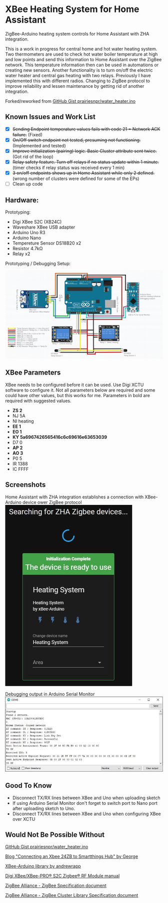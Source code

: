 # XBee Heating System for Home Assistant
 ZigBee-Arduino heating system controls for Home Assistant with ZHA integration.
 
 This is a work in progress for central home and hot water heating system. Two thermometers are used to check hot water boiler temperature at high and low points and send this information to Home Assistant over the ZigBee network. This temperature information then can be used in automations or creating new sensors. Another functionality is to turn on/off the electric water heater and central gas heating with two relays. Previously I have implemented this with different radios. Changing to ZigBee protocol to improve reliability and lessen maintenance by getting rid of another integration.
 
 Forked/reworked from [GitHub Gist prairiesnpr/water_heater.ino](https://gist.github.com/prairiesnpr/7a40b78e765044252a4799d328327f0a)
 
 ## Known Issues and Work List
 - [x] ~~Sending Endpoint temperature values fails with code 21 = Network ACK failure.~~ (Fixed)
 - [x] ~~On/Off switch endpoint not tested, presuming not functioning.~~ (Implemented and tested)
 - [x] ~~Improve initialization (pairing) logic. Basic Cluster attribute sent twice.~~ (Got rid of the loop)
 - [x] ~~Relay safety feature. Turn off relays if no status update within 1 minute.~~ (timer checks if relay status was received every 1 min)
 - [x] ~~3 on/off endpoints shows up in Home Assistant while only 2 defined.~~ (wrong number of clusters were defined for some of the EPs)
 - [ ] Clean up code
 
 ## Hardware:
  Prototyping:
 * Digi XBee S2C (XB24C)
 * Waveshare XBee USB adapter
 * Arduino Uno R3
 * Arduino Nano
 * Tempereture Sensor DS18B20 x2
 * Resistor 4.7kΩ
 * Relay x2

 Prototyping / Debugging Setup:
 
![Protopyping setup](https://github.com/MindGas/Heating_System/blob/main/images/XBee_Heating_System_Prototyping.jpg?raw=true)
 
 ## XBee Parameters
 XBee needs to be configured before it can be used. Use Digi XCTU software to configure it. Not all parameters below are required and some could have other values, but this works for me. Parameters in bold are required with suggested values.
 * **ZS 2**
 * NJ 5A
 * NI heating
 * **EE 1**
 * **EO 1**
 * **KY 5a6967426565416c6c69616e63653039**
 * D7 0
 * **AP 2**
 * **AO 3**
 * P0 5
 * IR 1388
 * IC FFFF
 
 ## Screenshots
 Home Assistant with ZHA integration establishes a connection with XBee-Arduino device ower ZigBee protocol
![Home Assistant - ZHA](https://github.com/MindGas/Heating_System/blob/main/images/ZHA-ZigBee_device_added.jpg?raw=true)

Debugging output in Arduino Serial Monitor
![Serial Monitor](https://github.com/MindGas/Heating_System/blob/main/images/SerialMonitor-DebuggingInfo.jpg?raw=true)
 
 ## Good To Know
 * Disconnect TX/RX lines between XBee and Uno when uploading sketch
 * If using Arduino Serial Monitor don't forget to switch port to Nano port after uploading sketch to Uno.
 * Disconnect TX/RX lines between XBee and Uno when configuring XBee over XCTU
 
 ## Would Not Be Possible Without
 [GitHub Gist prairiesnpr/water_heater.ino](https://gist.github.com/prairiesnpr/7a40b78e765044252a4799d328327f0a)
 
 [Blog "Connecting an Xbee 24ZB to Smartthings Hub" by George](https://nzfalco.jimdofree.com/electronic-projects/xbee-to-smartthings/)
 
 [XBee-Arduino library by andrewrapp](https://github.com/andrewrapp/xbee-arduino)
  
 [Digi XBee/XBee-PRO® S2C Zigbee® RF Module manual](https://www.digi.com/resources/documentation/Digidocs/90002002/Default.htm)
 
 [ZigBee Alliance - ZigBee Specification document](https://zigbeealliance.org/wp-content/uploads/2019/12/docs-05-3474-21-0csg-zigbee-specification.pdf)

 [ZigBee Alliance - ZigBee Cluster Library Specification document](https://zigbeealliance.org/wp-content/uploads/2019/12/07-5123-06-zigbee-cluster-library-specification.pdf)
